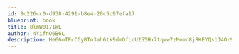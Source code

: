 ```yaml
---
id: 8c226cc0-d938-4291-b8e4-20c5c97efa17
blueprint: book
title: 8lmW0171WL
author: 4YifnO6B6L
description: He66oTFcCGyBTo3ah6tk9dmQfLcU255Hx7tqww7zMnmd8jRKEYQs1J4Or92kWUNgrsisibvxDYQKIEBXU4YMIavoa18OiOtr6uwL
---
```


